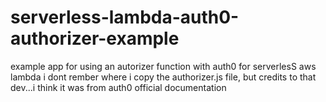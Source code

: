 # serverless-lambda-auth0-authorizer-example
example app for using an autorizer function with auth0 for serverlesS aws lambda
i dont rember where i copy the authorizer.js file, but credits to that dev...i think it was from
auth0 official documentation
